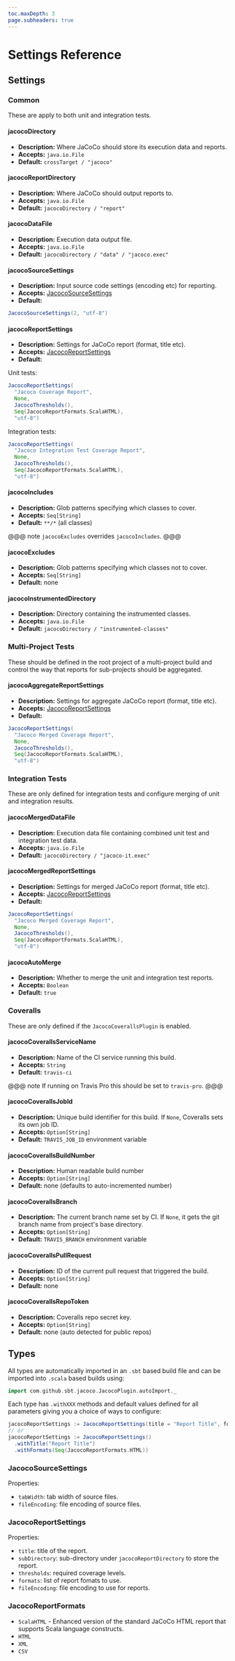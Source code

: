 ```yaml
---
toc.maxDepth: 3
page.subheaders: true
---
```


# Settings Reference

## Settings

### Common

These are apply to both unit and integration tests.

#### jacocoDirectory

* **Description:** Where JaCoCo should store its execution data and reports.
* **Accepts:** `java.io.File`
* **Default:** `crossTarget / "jacoco"`

#### jacocoReportDirectory

* **Description:** Where JaCoCo should output reports to.
* **Accepts:** `java.io.File`
* **Default:** `jacocoDirectory / "report"`

#### jacocoDataFile

* **Description:** Execution data output file.
* **Accepts:** `java.io.File`
* **Default:** `jacocoDirectory / "data" / "jacoco.exec"`

#### jacocoSourceSettings

* **Description:** Input source code settings (encoding etc) for reporting.
* **Accepts:** [JacocoSourceSettings](#jacocosourcesettings)
* **Default:**

```scala
JacocoSourceSettings(2, "utf-8")
```

#### jacocoReportSettings

* **Description:** Settings for JaCoCo report (format, title etc).
* **Accepts:** [JacocoReportSettings](#jacocoreportsettings)
* **Default:**

Unit tests:
```scala
JacocoReportSettings(
  "Jacoco Coverage Report",
  None,
  JacocoThresholds(),
  Seq(JacocoReportFormats.ScalaHTML),
  "utf-8")
```

Integration tests:
```scala
JacocoReportSettings(
  "Jacoco Integration Test Coverage Report",
  None,
  JacocoThresholds(),
  Seq(JacocoReportFormats.ScalaHTML),
  "utf-8")
```

#### jacocoIncludes

* **Description:** Glob patterns specifying which classes to cover.
* **Accepts:** `Seq[String]`
* **Default:** `**/*` (all classes)

@@@ note
`jacocoExcludes` overrides `jacocoIncludes`.
@@@

#### jacocoExcludes

* **Description:** Glob patterns specifying which classes not to cover.
* **Accepts:** `Seq[String]`
* **Default:** none

#### jacocoInstrumentedDirectory

* **Description:** Directory containing the instrumented classes.
* **Accepts:** `java.io.File`
* **Default:** `jacocoDirectory / "instrumented-classes"`

### Multi-Project Tests

These should be defined in the root project of a multi-project build and control the way that reports for sub-projects
should be aggregated.

#### jacocoAggregateReportSettings

* **Description:** Settings for aggregate JaCoCo report (format, title etc).
* **Accepts:** [JacocoReportSettings](#jacocoreportsettings)
* **Default:**

```scala
JacocoReportSettings(
  "Jacoco Merged Coverage Report",
  None,
  JacocoThresholds(),
  Seq(JacocoReportFormats.ScalaHTML),
  "utf-8")
```

### Integration Tests

These are only defined for integration tests and configure merging of unit and integration results.

#### jacocoMergedDataFile

* **Description:** Execution data file containing combined unit test and integration test data.
* **Accepts:** `java.io.File`
* **Default:** `jacocoDirectory / "jacoco-it.exec"`

#### jacocoMergedReportSettings

* **Description:** Settings for merged JaCoCo report (format, title etc).
* **Accepts:** [JacocoReportSettings](#jacocoreportsettings)
* **Default:**

```scala
JacocoReportSettings(
  "Jacoco Merged Coverage Report",
  None,
  JacocoThresholds(),
  Seq(JacocoReportFormats.ScalaHTML),
  "utf-8")
```

#### jacocoAutoMerge

* **Description:** Whether to merge the unit and integration test reports.
* **Accepts:** `Boolean`
* **Default:** `true`

### Coveralls

These are only defined if the `JacocoCoverallsPlugin` is enabled.

#### jacocoCoverallsServiceName

* **Description:** Name of the CI service running this build.
* **Accepts:** `String`
* **Default:** `travis-ci`

@@@ note
If running on Travis Pro this should be set to `travis-pro`.
@@@

#### jacocoCoverallsJobId

* **Description:** Unique build identifier for this build. If `None`, Coveralls sets its own job ID.
* **Accepts:** `Option[String]`
* **Default:** `TRAVIS_JOB_ID` environment variable

#### jacocoCoverallsBuildNumber

* **Description:** Human readable build number
* **Accepts:** `Option[String]`
* **Default:** none (defaults to auto-incremented number)

#### jacocoCoverallsBranch
* **Description:** The current branch name set by CI. If `None`, it gets the git branch name from project's base directory.
* **Accepts:** `Option[String]`
* **Default:** `TRAVIS_BRANCH` environment variable

#### jacocoCoverallsPullRequest

* **Description:** ID of the current pull request that triggered the build.
* **Accepts:** `Option[String]`
* **Default:** none

#### jacocoCoverallsRepoToken

* **Description:** Coveralls repo secret key.
* **Accepts:** `Option[String]`
* **Default:** none (auto detected for public repos)

## Types

All types are automatically imported in an `.sbt` based build file and can be imported into `.scala` based builds using:

```scala
import com.github.sbt.jacoco.JacocoPlugin.autoImport._
```

Each type has `.withXXX` methods and default values defined for all parameters giving you a choice of ways to configure:

```scala
jacocoReportSettings := JacocoReportSettings(title = "Report Title", formats = Seq(JacocoReportFormats.HTML))
// or
jacocoReportSettings := JacocoReportSettings()
  .withTitle("Report Title")
  .withFormats(Seq(JacocoReportFormats.HTML))
```

### JacocoSourceSettings

Properties:

* `tabWidth`: tab width of source files.
* `fileEncoding`: file encoding of source files.

### JacocoReportSettings

Properties:

* `title`: title of the report.
* `subDirectory`: sub-directory under `jacocoReportDirectory` to store the report.
* `thresholds`: required coverage levels.
* `formats`: list of report fomats to use.
* `fileEncoding`: file encoding to use for reports.

### JacocoReportFormats

* `ScalaHTML` - Enhanced version of the standard JaCoCo HTML report that supports Scala language constructs.
* `HTML`
* `XML`
* `CSV`
